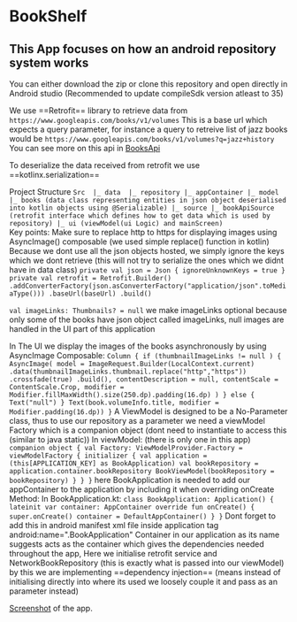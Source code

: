 # BookShelf
## This App focuses on how an android repository system works

You can either download the zip or clone this repository and open directly in Android studio
(Recommended to update compileSdk version atleast to 35)

We use ==Retrofit== library to retrieve data from
`https://www.googleapis.com/books/v1/volumes` 
This is a base url which expects a query parameter, for instance a query to retreive list of jazz books would be `https://www.googleapis.com/books/v1/volumes?q=jazz+history`
You can see more on this api in [BooksApi](https://developers.google.com/books/docs/v1/using)

To deserialize the data received from retrofit we use ==kotlinx.serialization==

Project Structure 
`Src 
  |_ data 
     |_ repository
     |_ appContainer
  |_ model
     |_ books (data class representing entities in json object deserialised into kotlin objects using @Serializable)
  |_ source
     |_ bookApiSource (retrofit interface which defines how to get data which is used by repository)
  |_ ui (viewModel(ui Logic) and mainScreen)
`  
Key points:
Make sure to replace http to https for displaying images using AsyncImage() composable (we used simple replace() function in kotlin)
Because we dont use all the json objects hosted, we simply ignore the keys which we dont retrieve (this will not try to serialize the ones which we didnt have in data class)
`
    private val json = Json { ignoreUnknownKeys = true }
    private val retrofit = Retrofit.Builder()
        .addConverterFactory(json.asConverterFactory("application/json".toMediaType()))
        .baseUrl(baseUrl)
        .build()
`

`val imageLinks: Thumbnails? = null` we make imageLinks optional because only some of the books have json object called imageLinks, null images are handled in the UI part of this application

In The UI we display the images of the books asynchronously by using AsyncImage Composable:
 ` Column {
        if (thumbnailImageLinks != null ) {
             AsyncImage(
                 model = ImageRequest.Builder(LocalContext.current)
                    .data(thumbnailImageLinks.thumbnail.replace("http","https"))
                    .crossfade(true)
                    .build(),
                contentDescription = null,
                contentScale = ContentScale.Crop,
                modifier = Modifier.fillMaxWidth().size(250.dp).padding(16.dp)
              )
        } else {
          Text("null")
      }
      Text(book.volumeInfo.title, modifier = Modifier.padding(16.dp))
  }
`
A ViewModel is designed to be a No-Parameter class, thus to use our repository as a parameter we need a viewModel Factory which is a companion object (dont need to instantiate to access this (similar to java static))
In viewModel: (there is only one in this app)
 ` companion object {
        val Factory: ViewModelProvider.Factory = viewModelFactory {
            initializer {
                val application = (this[APPLICATION_KEY] as BookApplication)
                val bookRepository = application.container.bookRepository
                BookViewModel(bookRepository = bookRepository)
            }
        }
    }
 ` 
 here BookApplication is needed to add our appContainer to the application by including it when overriding onCreate Method:
 In BookApplication.kt:
`
class BookApplication: Application() {
    lateinit var container: AppContainer
    override fun onCreate() {
        super.onCreate()
        container = DefaultAppContainer()
    }
}
`
Dont forget to add this in android manifest xml file inside application tag android:name=".BookApplication"
Container in our application as its name suggests acts as the container which gives the dependencies needed throughout the app, Here we initialise retrofit service and NetworkBookRepository (this is exactly what is passed into our viewModel)
by this we are implementing ==dependency injection== (means instead of initialising directly into where its used we loosely couple it and pass as an parameter instead)


[Screenshot](https://github.com/Skyliner-dev/Bookshelfs/blob/master/screenshot.png) of the app.
